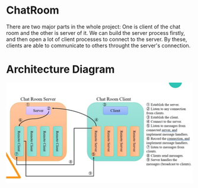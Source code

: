 # ChatRoom
There are two major parts in the whole project: One is client of the chat room and the other is server of it. We can build the server process firstly, and then open a lot of client processes to connect to the server. By these, clients are able to communicate to others throught the server's connection.


# Architecture Diagram
![Architecture Diagram](Assets/Images/Architecture_diagram.jpg)
